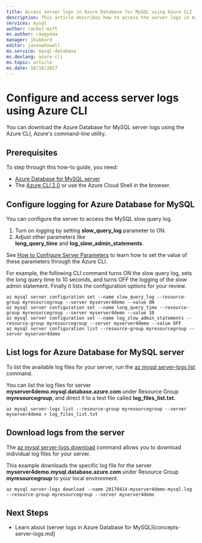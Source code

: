 ```yaml
---
title: Access server logs in Azure Database for MySQL using Azure CLI | Microsoft Docs
description: This article describes how to access the server logs in Azure Database for MySQL using the Azure CLI command line utility.
services: mysql
author: rachel-msft
ms.author: raagyema
manager: jhubbard
editor: jasonwhowell
ms.service: mysql-database
ms.devlang: azure-cli
ms.topic: article
ms.date: 10/10/2017
---
```

# Configure and access server logs using Azure CLI
You can download the Azure Database for MySQL server logs using the Azure CLI, Azure's command-line utility.

## Prerequisites
To step through this how-to guide, you need:
- [Azure Database for MySQL server](quickstart-create-mysql-server-database-using-azure-cli.md)
- The [Azure CLI 2.0](/cli/azure/install-azure-cli) or use the Azure Cloud Shell in the browser.

## Configure logging for Azure Database for MySQL
You can configure the server to access the MySQL slow query log.
1. Turn on logging by setting **slow\_query\_log** parameter to ON.
2. Adjust other parameters like **long\_query\_time** and **log\_slow\_admin\_statements**.

See [How to Configure Server Parameters](howto-configure-server-parameters-using-cli.md) to learn how to set the value of these parameters through the Azure CLI.

For example, the following CLI command turns ON the slow query log, sets the long query time to 10 seconds, and turns OFF the logging of the slow admin statement. Finally it lists the configuration options for your review.
```azurecli-interactive
az mysql server configuration set --name slow_query_log --resource-group myresourcegroup --server myserver4demo --value ON
az mysql server configuration set --name long_query_time --resource-group myresourcegroup --server myserver4demo --value 10
az mysql server configuration set --name log_slow_admin_statements --resource-group myresourcegroup --server myserver4demo --value OFF
az mysql server configuration list --resource-group myresourcegroup --server myserver4demo
```

## List logs for Azure Database for MySQL server
To list the available log files for your server, run the [az mysql server-logs list](/cli/azure/mysql/server-logs#list) command.

You can list the log files for server **myserver4demo.mysql.database.azure.com** under Resource Group **myresourcegroup**, and direct it to a text file called **log\_files\_list.txt.**
```azurecli-interactive
az mysql server-logs list --resource-group myresourcegroup --server myserver4demo > log_files_list.txt
```
## Download logs from the server
The [az mysql server-logs download](/cli/azure/mysql/server-logs#download) command allows you to download individual log files for your server. 

This example downloads the specific log file for the server **myserver4demo.mysql.database.azure.com** under Resource Group **myresourcegroup** to your local environment.
```azurecli-interactive
az mysql server-logs download --name 20170414-myserver4demo-mysql.log --resource-group myresourcegroup --server myserver4demo
```

## Next Steps
- Learn about (server logs in Azure Database for MySQL)[concepts-server-logs.md]
